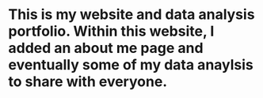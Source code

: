 # This is my website and data analysis portfolio. Within this website, I added an about me page and eventually some of my data anaylsis to share with everyone. 
